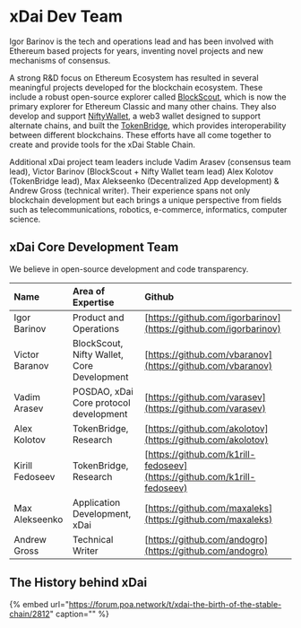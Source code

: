 # xDai Dev Team

Igor Barinov is the tech and operations lead and has been involved with Ethereum based projects for years, inventing novel projects and new mechanisms of consensus.

A strong R&D focus on Ethereum Ecosystem has resulted in several meaningful projects developed for the blockchain ecosystem. These include a robust open-source explorer called [BlockScout](https://blockscout.com/xdai/mainnet), which is now the primary explorer for Ethereum Classic and many other chains. They also develop and support [NiftyWallet](https://www.poa.network/for-users/nifty-wallet), a web3 wallet designed to support alternate chains, and built the [TokenBridge](https://docs.tokenbridge.net/), which provides interoperability between different blockchains. These efforts have all come together to create and provide tools for the xDai Stable Chain.

Additional xDai project team leaders include Vadim Arasev \(consensus team lead\), Victor Barinov \(BlockScout + Nifty Wallet team lead\) Alex Kolotov \(TokenBridge lead\), Max Alekseenko \(Decentralized App development\) & Andrew Gross \(technical writer\). Their experience spans not only blockchain development but each brings a unique perspective from fields such as telecommunications, robotics, e-commerce, informatics, computer science.

## xDai Core Development Team

We believe in open-source development and code transparency.

| Name | Area of Expertise | Github |
| :--- | :--- | :--- |
| Igor Barinov | Product and Operations | [https://github.com/igorbarinov](https://github.com/igorbarinov) |
| Victor Baranov | BlockScout, Nifty Wallet, Core Development | [https://github.com/vbaranov](https://github.com/vbaranov) |
| Vadim Arasev | POSDAO, xDai Core protocol development | [https://github.com/varasev](https://github.com/varasev) |
| Alex Kolotov | TokenBridge, Research | [https://github.com/akolotov](https://github.com/akolotov) |
| Kirill Fedoseev | TokenBridge, Research | [https://github.com/k1rill-fedoseev](https://github.com/k1rill-fedoseev) |
| Max Alekseenko | Application Development, xDai | [https://github.com/maxaleks](https://github.com/maxaleks) |
| Andrew Gross | Technical Writer | [https://github.com/andogro](https://github.com/andogro) |

## The History behind xDai

{% embed url="https://forum.poa.network/t/xdai-the-birth-of-the-stable-chain/2812" caption="" %}

